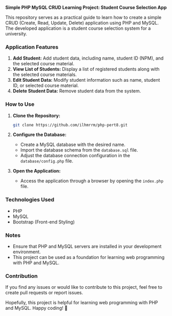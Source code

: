 **Simple PHP MySQL CRUD Learning Project: Student Course Selection App**

This repository serves as a practical guide to learn how to create a simple CRUD (Create, Read, Update, Delete) application using PHP and MySQL. The developed application is a student course selection system for a university.

### Application Features
1. **Add Student:** Add student data, including name, student ID (NPM), and the selected course material.
2. **View List of Students:** Display a list of registered students along with the selected course materials.
3. **Edit Student Data:** Modify student information such as name, student ID, or selected course material.
4. **Delete Student Data:** Remove student data from the system.

### How to Use
1. **Clone the Repository:**
   ```bash
   git clone https://github.com/ilhmrrm/php-pert8.git
   ```
2. **Configure the Database:**
   - Create a MySQL database with the desired name.
   - Import the database schema from the `database.sql` file.
   - Adjust the database connection configuration in the `database/config.php` file.

3. **Open the Application:**
   - Access the application through a browser by opening the `index.php` file.

### Technologies Used
- PHP
- MySQL
- Bootstrap (Front-end Styling)

### Notes
- Ensure that PHP and MySQL servers are installed in your development environment.
- This project can be used as a foundation for learning web programming with PHP and MySQL.

### Contribution
If you find any issues or would like to contribute to this project, feel free to create pull requests or report issues.

Hopefully, this project is helpful for learning web programming with PHP and MySQL. Happy coding! 🚀